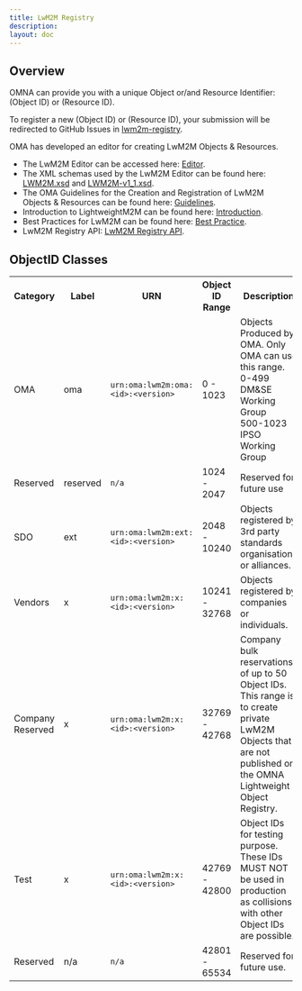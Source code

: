 ```yaml
---
title: LwM2M Registry
description:
layout: doc
---
```


## Overview
OMNA can provide you with a unique Object or/and Resource Identifier: (Object ID) or (Resource ID).

To register a new (Object ID) or (Resource ID), your submission will be redirected to GitHub Issues in [lwm2m-registry](https://github.com/OpenMobileAlliance/lwm2m-registry/issues).

OMA has developed an editor for creating LwM2M Objects & Resources.

- The LwM2M Editor can be accessed here: [Editor](https://openmobilealliance.org/lwm2m-editor).
- The XML schemas used by the LwM2M Editor can be found here: [LWM2M.xsd](https://openmobilealliance.org/lwm2m.xsd) and [LWM2M-v1_1.xsd](https://openmobilealliance.org/lwm2m-v1_1.xsd).
- The OMA Guidelines for the Creation and Registration of LwM2M Objects & Resources can be found here: [Guidelines](https://openmobilealliance.org/guidelines).
- Introduction to LightweightM2M can be found here: [Introduction](https://openmobilealliance.org/introduction).
- Best Practices for LwM2M can be found here: [Best Practice](https://openmobilealliance.org/best-practice).
- LwM2M Registry API: [LwM2M Registry API](https://openmobilealliance.org/lwm2m-registry-api).

## ObjectID Classes

<table>
  <tr>
    <th>Category</th>
    <th>Label</th>
    <th>URN</th>
    <th>Object ID Range</th>
    <th>Description</th>
    <th>Operations</th>
  </tr>
  <tr>
    <td>OMA</td>
    <td>oma</td>
    <td><code>urn:oma:lwm2m:oma:&lt;id&gt;:&lt;version&gt;</code></td>
    <td>0 - 1023</td>
    <td>Objects Produced by OMA. Only OMA can use this range.<br>0-499 DM&amp;SE Working Group<br>500-1023 IPSO Working Group</td>
    <td rowspan="7"><a href="" alt=""><img scr="carbon:view-filled" alt="View"></a>  <a href="" alt=""><img scr="icon-park:write" alt="Register"></a></td>
  </tr>
  <tr>
    <td>Reserved</td>
    <td>reserved</td>
    <td><code>n/a</code></td>
    <td>1024 - 2047</td>
    <td>Reserved for future use</td>
  </tr>
  <tr>
    <td>SDO</td>
    <td>ext</td>
    <td><code>urn:oma:lwm2m:ext:&lt;id&gt;:&lt;version&gt;</code></td>
    <td>2048 - 10240</td>
    <td>Objects registered by 3rd party standards organisations or alliances.</td>
  </tr>
  <tr>
    <td>Vendors</td>
    <td>x</td>
    <td><code>urn:oma:lwm2m:x:&lt;id&gt;:&lt;version&gt;</code></td>
    <td>10241 - 32768</td>
    <td>Objects registered by companies or individuals.</td>
  </tr>
  <tr>
    <td>Company Reserved</td>
    <td>x</td>
    <td><code>urn:oma:lwm2m:x:&lt;id&gt;:&lt;version&gt;</code></td>
    <td>32769 - 42768</td>
    <td>Company bulk reservations of up to 50 Object IDs. This range is to create private LwM2M Objects that are not published on the OMNA Lightweight Object Registry.</td>
  </tr>
  <tr>
    <td>Test</td>
    <td>x</td>
    <td><code>urn:oma:lwm2m:x:&lt;id&gt;:&lt;version&gt;</code></td>
    <td>42769 - 42800</td>
    <td>Object IDs for testing purpose. These IDs MUST NOT be used in production as collisions with other Object IDs are possible.</td>
  </tr>
  <tr>
    <td>Reserved</td>
    <td>n/a</td>
    <td><code>n/a</code></td>
    <td>42801 - 65534</td>
    <td>Reserved for future use.</td>
  </tr>
</table>
